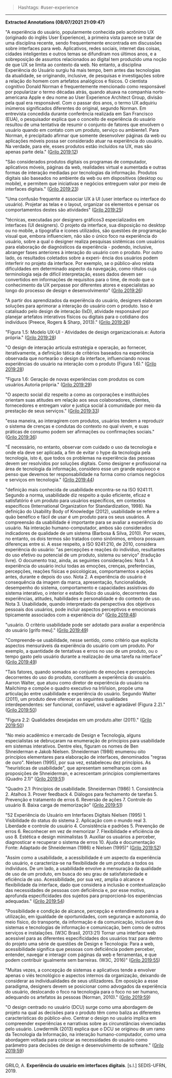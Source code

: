 > Hashtags: #user-experience
---

**Extracted Annotations (08/07/2021 21:09:47)**

"A experiência do usuário, popularmente conhecida pelo acrônimo UX (originado do inglês User Experience), à primeira vista parece se tratar de uma disciplina recente, sendo frequentemente encontrada em discussões sobre interfaces para web. Aplicativos, redes sociais, internet das coisas, cidades inteligentes e outros temas se difundiram nos últimos anos, e a sobreposição de assuntos relacionados ao digital tem produzido uma noção de que UX se limita ao contexto da web. No entanto, a disciplina Experiência do Usuário surgiu há mais tempo, bem antes das tecnologias da atualidade, se originando, inclusive, de pesquisas e investigações sobre a relação do homem com artefatos analógicos e físicos. O cientista cognitivo Donald Norman é frequentemente mencionado como responsável por popularizar o termo décadas atrás, quando atuava na companhia norte-americana Apple e deu nome ao User Experience Architect Group, divisão pela qual era responsável. Com o passar dos anos, o termo UX adquiriu inúmeros significados diferentes do original, segundo Norman. Em entrevista concedida durante conferência realizada em San Francisco (EUA), o pesquisador explica que o conceito de experiência do usuário resultou de uma tentativa de resumir o conjunto de fatores que envolvem o usuário quando em contato com um produto, serviço ou ambiente1. Para Norman, é precipitado afirmar que somente desenvolver páginas da web ou aplicações móveis possa ser considerado atuar na experiência do usuário. Na verdade, para ele, esses produtos estão incluídos na UX, mas são apenas parte dela." ([Grilo 2019:12](zotero://open-pdf/library/items/9FWA9TBV?page=12))

"São considerados produtos digitais os programas de computador, aplicativos móveis, páginas da web, realidades virtual e aumentada e outras formas de interação mediadas por tecnologias da informação. Produtos digitais são baseados no ambiente da web ou em dispositivos (desktop ou mobile), e permitem que iniciativas e negócios entreguem valor por meio de interfaces digitais." ([Grilo 2019:23](zotero://open-pdf/library/items/9FWA9TBV?page=23))

"Uma confusão frequente é associar UX à UI (user interface ou interface do usuário). Projetar as telas e o layout, organizar os elementos e pensar os comportamentos destes são atividades" ([Grilo 2019:25](zotero://open-pdf/library/items/9FWA9TBV?page=25))

"técnicas, executadas por designers gráficos3 especializados em interfaces (UI designers). O projeto da interface, sua disposição no desktop ou no mobile, a tipografia e ícones utilizados, são questões de programação visual que, embora influenciem, não são o único foco na experiência do usuário, sobre a qual o designer realiza pesquisas sistêmicas com usuários para elaboração de diagnósticos da experiência - podendo, inclusive, abranger fases anteriores à interação do usuário com o produto. Por outro lado, os resultados coletados sobre a experi- ência dos usuários podem interferir no projeto da interface. Por exemplo, se o público-alvo relata dificuldades em determinado aspecto da navegação, como rótulos cuja terminologia seja de difícil interpretação, esses dados devem ser convertidos em informações de requisitos para o time, de modo que o conhecimento da UX perpasse por diferentes atores e especialistas ao longo do processo de design e desenvolvimento" ([Grilo 2019:26](zotero://open-pdf/library/items/9FWA9TBV?page=26))

"A partir dos aprendizados da experiência do usuário, designers elaboram soluções para aprimorar a interação do usuário com o produto. Isso é catalisado pelo design de interação (IxD), atividade responsável por planejar artefatos interativos físicos ou digitais para o cotidiano dos indivíduos (Preece, Rogers & Sharp, 2013)." ([Grilo 2019:26](zotero://open-pdf/library/items/9FWA9TBV?page=26))

"Figura 1.5: Modelo UX-UI - Atividades de design organizacionais.e: Autoria própria." ([Grilo 2019:28](zotero://open-pdf/library/items/9FWA9TBV?page=28))

"O design de interação articula estratégia e operação, ao fornecer, iterativamente, a definição tática de critérios baseados na experiência observada que nortearão o design da interface, influenciando novas experiências do usuário na interação com o produto (Figura 1.6)." ([Grilo 2019:28](zotero://open-pdf/library/items/9FWA9TBV?page=28))

"Figura 1.6: Geração de novas experiências com produtos os com usuários.Autoria própria." ([Grilo 2019:29](zotero://open-pdf/library/items/9FWA9TBV?page=29))

"O aspecto social diz respeito a como as corporações e instituições orientam suas atitudes em relação aos seus colaboradores, clientes, fornecedores e entregam valor e justiça social à comunidade por meio da prestação de seus serviços." ([Grilo 2019:33](zotero://open-pdf/library/items/9FWA9TBV?page=33))

"essa maneira, ao interagirem com produtos, usuários tendem a reproduzir o sistema de crenças e condutas do contexto no qual vivem, e suas práticas de consumo podem ser afirmações ou confirmações sociais." ([Grilo 2019:36](zotero://open-pdf/library/items/9FWA9TBV?page=36))

"É necessário, no entanto, observar com cuidado o uso da tecnologia e onde ela deve ser aplicada, a fim de evitar o hype da tecnologia pela tecnologia, isto é, que todos os problemas na experiência das pessoas devem ser resolvidos por soluções digitais. Como designer e profissional na área de tecnologia da informação, considero esse um grande equívoco e penso que devemos ter responsabilidade na forma como criamos negócios e serviços em tecnologia." ([Grilo 2019:44](zotero://open-pdf/library/items/9FWA9TBV?page=44))

"definição mais conhecida de usabilidade encontra-se na ISO 9241:11. Segundo a norma, usabilidade diz respeito a quão eficiente, eficaz e satisfatório é um produto para usuários específicos, em contextos específicos (International Organization for Standardization, 1998). Na definição do Usability Body of Knowledge (2012), usabilidade se refere a quão benéfico e fácil de usar é um produto para os seus usuários. A compreensão da usabilidade é importante para se avaliar a experiência do usuário. Na interação humano-computador, ambos são considerados indicadores de qualidade de um sistema (Barbosa & Silva, 2010). Por vezes, no entanto, os dois termos são tratados como sinônimos, embora possuam diferenças entre si. A esse respeito, a ISO 9241:210, de 2010, considera experiência do usuário: "as percepções e reações do indivíduo, resultantes do uso efetivo ou potencial de um produto, sistema ou serviço" (tradução livre). O documento traz, ainda, as seguintes considerações: Nota 1. A experiência do usuário inclui todas as emoções, crenças, preferências, percepções, reações físicas e psicológicas, comportamentos e ações antes, durante e depois do uso. Nota 2. A experiência do usuário é consequência da imagem da marca, apresentação, funcionalidade, desempenho do sistema, comportamento e capacidades assistivas do sistema interativo, o interior e estado físico do usuário, decorrentes das experiências, atitudes, habilidades e personalidade e do contexto de uso. Nota 3. Usabilidade, quando interpretado da perspectiva dos objetivos pessoais dos usuários, pode incluir aspectos perceptivos e emocionais tipicamente associados com a experiência do" ([Grilo 2019:48](zotero://open-pdf/library/items/9FWA9TBV?page=48))

"usuário. O critério usabilidade pode ser adotado para avaliar a experiência do usuário [grifo meu]." ([Grilo 2019:49](zotero://open-pdf/library/items/9FWA9TBV?page=49))

"Compreende-se usabilidade, nesse sentido, como critério que explicita aspectos mensuráveis da experiência do usuário com um produto. Por exemplo, a quantidade de tentativas e erros no uso de um produto, ou o tempo gasto pelo usuário durante a realização de uma tarefa na interface" ([Grilo 2019:49](zotero://open-pdf/library/items/9FWA9TBV?page=49))

"Tais fatores, quando somados ao conjunto de emoções e percepções decorrentes do uso do produto, constituem a experiência do usuário. Aarron Walter, que atuou como diretor de experiência do usuário na Mailchimp e compõe o quadro executivo na InVision, propõe uma articulação entre usabilidade e experiência do usuário. Segundo Walter (2011), um produto deve oferecer as seguintes qualidades interdependentes: ser funcional, confiável, usável e agradável (Figura 2.2)." ([Grilo 2019:50](zotero://open-pdf/library/items/9FWA9TBV?page=50))

"Figura 2.2: Qualidades desejadas em um produto.alter (2011)." ([Grilo 2019:50](zotero://open-pdf/library/items/9FWA9TBV?page=50))

"No meio acadêmico e mercado de Design e Tecnologia, alguns especialistas se debruçaram na enumeração de princípios para usabilidade em sistemas interativos. Dentre eles, figuram os nomes de Ben Shneiderman e Jakob Nielsen. Shneiderman (1986) enumerou oito princípios elementares para elaboração de interfaces, denominados "regras de ouro". Nielsen (1995), por sua vez, estabeleceu dez princípios. As "heurísticas de usabilidade", que apresentam semelhanças com as proposições de Shneiderman, e acrescentam princípios complementares (Quadro 2.1)" ([Grilo 2019:51](zotero://open-pdf/library/items/9FWA9TBV?page=51))

"Quadro 2.1: Princípios de usabilidade. Shneiderman (1986) 1. Consistência 2. Atalhos 3. Prover feedback 4. Diálogos para fechamento de tarefas 5. Prevenção e tratamento de erros 6. Reversão de ações 7. Controle do usuário 8. Baixa carga de memorização" ([Grilo 2019:51](zotero://open-pdf/library/items/9FWA9TBV?page=51))

"52 Experiência do Usuário em Interfaces Digitais Nielsen (1995) 1. Visibilidade do status do sistema 2. Aplicação com o mundo real 3. Liberdade e controle do usuário 4. Consistência e padrões 5. Prevenção de erros 6. Reconhecer em vez de memorizar 7. Flexibilidade e eficiência de uso 8. Estética e design minimalistas 9. Auxiliar os usuários a perceber, diagnosticar e recuperar o sistema de erros 10. Ajuda e documentação Fonte: Adaptado de Shneiderman (1986) e Nielsen (1995)" ([Grilo 2019:52](zotero://open-pdf/library/items/9FWA9TBV?page=52))

"Assim como a usabilidade, a acessibilidade é um aspecto da experiência do usuário, e caracteriza-se na flexibilidade de um produto a todos os indivíduos. De um lado, a usabilidade envolve a mensuração da qualidade de uso de um produto, em busca do seu grau de satisfatoriedade e eficiência de uso. Acessibilidade, por sua vez, amplia o alcance e flexibilidade da interface, dado que considera a inclusão e contextualização das necessidades de pessoas com deficiência e, por esse motivo, aprofunda especificidades dos sujeitos para proporcioná-los experiências adequadas." ([Grilo 2019:54](zotero://open-pdf/library/items/9FWA9TBV?page=54))

"Possibilidade e condição de alcance, percepção e entendimento para a utilização, em igualdade de oportunidades, com segurança e autonomia, do meio físico, do transporte, da informação e da comunicação, inclusive dos sistemas e tecnologias de informação e comunicação, bem como de outros serviços e instalações. (W3C Brasil, 2013:21) Tornar uma interface web acessível para as diferentes especificidades dos usuários traz para dentro do projeto uma série de questões de Design e Tecnologia: Para a web, acessibilidade significa que pessoas com deficiência podem perceber, entender, navegar e interagir com páginas da web e ferramentas, e que podem contribuir igualmente sem barreiras. (W3C, 2016)" ([Grilo 2019:55](zotero://open-pdf/library/items/9FWA9TBV?page=55))

"Muitas vezes, a concepção de sistemas e aplicativos tende a envolver apenas o viés tecnológico e aspectos internos da organização, deixando de considerar as individualidades de seus utilizadores. Em oposição a esse paradigma, designers devem se posicionar como advogados da experiência do usuário, deslocando o foco na tecnologia para o foco no ser humano, adequando os artefatos às pessoas (Norman, 2010)." ([Grilo 2019:59](zotero://open-pdf/library/items/9FWA9TBV?page=59))

"O design centrado no usuário (DCU) surge como uma abordagem de projeto na qual as decisões para o produto têm como baliza as diferentes características do público-alvo. Centrar o design no usuário implica em compreender experiências e narrativas sobre as circunstâncias vivenciadas pelo usuário. Lowdermilk (2013) explica que o DCU se originou de um ramo da Tecnologia da Informação, na interação humano-computador, como uma abordagem voltada para colocar as necessidades do usuário como parâmetro para decisões de design e desenvolvimento de software." ([Grilo 2019:59](zotero://open-pdf/library/items/9FWA9TBV?page=59))

---
GRILO, A. **Experiência do usuário em interfaces digitais**. [s.l.] SEDIS-UFRN, 2019.